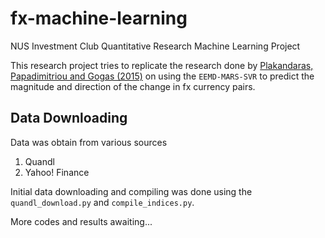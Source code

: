 # fx-machine-learning
NUS Investment Club Quantitative Research Machine Learning Project

This research project tries to replicate the research done by [Plakandaras, Papadimitriou and Gogas (2015)](http://onlinelibrary.wiley.com/doi/10.1002/for.2354/full) on using the `EEMD-MARS-SVR` to predict the magnitude and direction of the change in fx currency pairs. 

## Data Downloading
Data was obtain from various sources
1. Quandl
2. Yahoo! Finance

Initial data downloading and compiling was done using the `quandl_download.py` and `compile_indices.py`. 

More codes and results awaiting...
